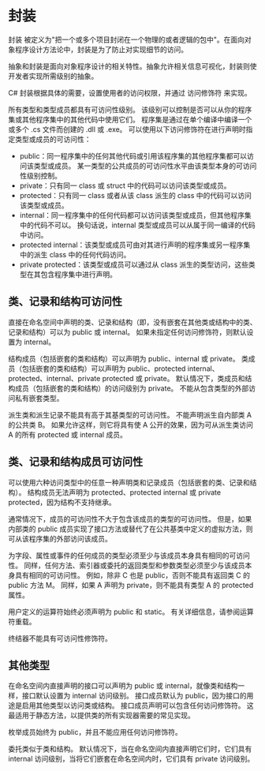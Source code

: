 # 封装
封装 被定义为"把一个或多个项目封闭在一个物理的或者逻辑的包中"。在面向对象程序设计方法论中，封装是为了防止对实现细节的访问。

抽象和封装是面向对象程序设计的相关特性。抽象允许相关信息可视化，封装则使开发者实现所需级别的抽象。

C# 封装根据具体的需要，设置使用者的访问权限，并通过 访问修饰符 来实现。

所有类型和类型成员都具有可访问性级别。 该级别可以控制是否可以从你的程序集或其他程序集中的其他代码中使用它们。 程序集是通过在单个编译中编译一个或多个 .cs 文件而创建的 .dll 或 .exe。 可以使用以下访问修饰符在进行声明时指定类型或成员的可访问性：

- public：同一程序集中的任何其他代码或引用该程序集的其他程序集都可以访问该类型或成员。 某一类型的公共成员的可访问性水平由该类型本身的可访问性级别控制。
- private：只有同一 class 或 struct 中的代码可以访问该类型或成员。
- protected：只有同一 class 或者从该 class 派生的 class 中的代码可以访问该类型或成员。
- internal：同一程序集中的任何代码都可以访问该类型或成员，但其他程序集中的代码不可以。 换句话说，internal 类型或成员可以从属于同一编译的代码中访问。
- protected internal：该类型或成员可由对其进行声明的程序集或另一程序集中的派生 class 中的任何代码访问。
- private protected：该类型或成员可以通过从 class 派生的类型访问，这些类型在其包含程序集中进行声明。

## 类、记录和结构可访问性
直接在命名空间中声明的类、记录和结构（即，没有嵌套在其他类或结构中的类、记录和结构）可以为 public 或 internal。 如果未指定任何访问修饰符，则默认设置为 internal。

结构成员（包括嵌套的类和结构）可以声明为 public、internal 或 private。 类成员（包括嵌套的类和结构）可以声明为 public、protected internal、protected、internal、private protected 或 private。 默认情况下，类成员和结构成员（包括嵌套的类和结构）的访问级别为 private。 不能从包含类型的外部访问私有嵌套类型。

派生类和派生记录不能具有高于其基类型的可访问性。 不能声明派生自内部类 A 的公共类 B。 如果允许这样，则它将具有使 A 公开的效果，因为可从派生类访问 A 的所有 protected 或 internal 成员。

## 类、记录和结构成员可访问性
可以使用六种访问类型中的任意一种声明类和记录成员（包括嵌套的类、记录和结构）。 结构成员无法声明为 protected、protected internal 或 private protected，因为结构不支持继承。

通常情况下，成员的可访问性不大于包含该成员的类型的可访问性。 但是，如果内部类的 public 成员实现了接口方法或替代了在公共基类中定义的虚拟方法，则可从该程序集的外部访问该成员。

为字段、属性或事件的任何成员的类型必须至少与该成员本身具有相同的可访问性。 同样，任何方法、索引器或委托的返回类型和参数类型必须至少与该成员本身具有相同的可访问性。 例如，除非 C 也是 public，否则不能具有返回类 C 的 public 方法 M。 同样，如果 A 声明为 private，则不能具有类型 A 的 protected 属性。

用户定义的运算符始终必须声明为 public 和 static。 有关详细信息，请参阅运算符重载。

终结器不能具有可访问性修饰符。

## 其他类型
在命名空间内直接声明的接口可以声明为 public 或 internal，就像类和结构一样，接口默认设置为 internal 访问级别。 接口成员默认为 public，因为接口的用途是启用其他类型以访问类或结构。 接口成员声明可以包含任何访问修饰符。 这最适用于静态方法，以提供类的所有实现器需要的常见实现。

枚举成员始终为 public，并且不能应用任何访问修饰符。

委托类似于类和结构。 默认情况下，当在命名空间内直接声明它们时，它们具有 internal 访问级别，当将它们嵌套在命名空间内时，它们具有 private 访问级别。